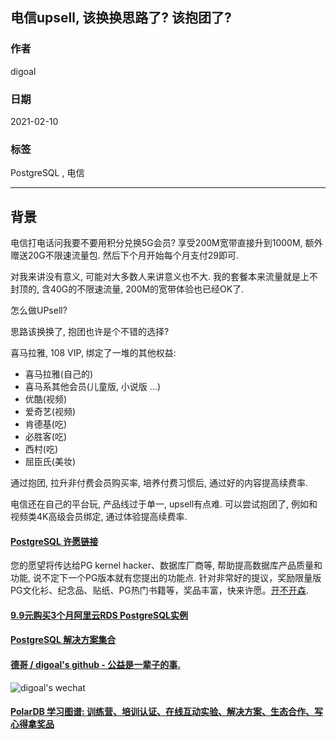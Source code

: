 ## 电信upsell, 该换换思路了? 该抱团了?  
  
### 作者  
digoal  
  
### 日期  
2021-02-10  
  
### 标签  
PostgreSQL , 电信    
  
----  
  
## 背景  
电信打电话问我要不要用积分兑换5G会员? 享受200M宽带直接升到1000M, 额外赠送20G不限速流量包. 然后下个月开始每个月支付29即可.  
  
对我来讲没有意义, 可能对大多数人来讲意义也不大. 我的套餐本来流量就是上不封顶的, 含40G的不限速流量, 200M的宽带体验也已经OK了.   
  
怎么做UPsell?   
  
思路该换换了, 抱团也许是个不错的选择?  
  
喜马拉雅, 108 VIP, 绑定了一堆的其他权益:   
- 喜马拉雅(自己的)  
- 喜马系其他会员(儿童版, 小说版 ...)  
- 优酷(视频)  
- 爱奇艺(视频)  
- 肯德基(吃)  
- 必胜客(吃)  
- 西村(吃)  
- 屈臣氏(美妆)  
  
通过抱团, 拉升非付费会员购买率, 培养付费习惯后, 通过好的内容提高续费率.   
  
电信还在自己的平台玩, 产品线过于单一, upsell有点难. 可以尝试抱团了, 例如和视频类4K高级会员绑定, 通过体验提高续费率.     
  
     
  
#### [PostgreSQL 许愿链接](https://github.com/digoal/blog/issues/76 "269ac3d1c492e938c0191101c7238216")
您的愿望将传达给PG kernel hacker、数据库厂商等, 帮助提高数据库产品质量和功能, 说不定下一个PG版本就有您提出的功能点. 针对非常好的提议，奖励限量版PG文化衫、纪念品、贴纸、PG热门书籍等，奖品丰富，快来许愿。[开不开森](https://github.com/digoal/blog/issues/76 "269ac3d1c492e938c0191101c7238216").  
  
  
#### [9.9元购买3个月阿里云RDS PostgreSQL实例](https://www.aliyun.com/database/postgresqlactivity "57258f76c37864c6e6d23383d05714ea")
  
  
#### [PostgreSQL 解决方案集合](https://yq.aliyun.com/topic/118 "40cff096e9ed7122c512b35d8561d9c8")
  
  
#### [德哥 / digoal's github - 公益是一辈子的事.](https://github.com/digoal/blog/blob/master/README.md "22709685feb7cab07d30f30387f0a9ae")
  
  
![digoal's wechat](../pic/digoal_weixin.jpg "f7ad92eeba24523fd47a6e1a0e691b59")
  
  
#### [PolarDB 学习图谱: 训练营、培训认证、在线互动实验、解决方案、生态合作、写心得拿奖品](https://www.aliyun.com/database/openpolardb/activity "8642f60e04ed0c814bf9cb9677976bd4")
  
